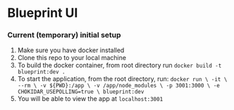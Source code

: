 # Blueprint UI

### Current (temporary) initial setup

1. Make sure you have docker installed
2. Clone this repo to your local machine
3. To build the docker container, from root directory run `docker build -t blueprint:dev .`
4. To start the application, from the root directory, run:
`docker run \
    -it \
    --rm \
    -v ${PWD}:/app \
    -v /app/node_modules \
    -p 3001:3000 \
    -e CHOKIDAR_USEPOLLING=true \
    blueprint:dev`
5. You will be able to view the app at `localhost:3001`
